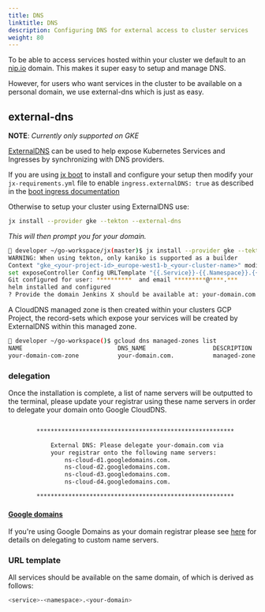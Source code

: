 ```yaml
---
title: DNS
linktitle: DNS
description: Configuring DNS for external access to cluster services
weight: 80
---
```


To be able to access services hosted within your cluster we default to an [nip.io](https://nip.io/) domain. This makes it super easy to setup and manage DNS.

However, for users who want services in the cluster to be available on a personal domain, we use external-dns which is just as easy.

## external-dns
**NOTE**: *Currently only supported on GKE*

[ExternalDNS](https://github.com/kubernetes-incubator/external-dns) can be used to help expose Kubernetes Services and Ingresses by synchronizing with DNS providers.

If you are using [jx boot](/docs/install-setup/installing/boot/) to install and configure your setup then modify your `jx-requirements.yml` file to enable `ingress.externalDNS: true` as described in the [boot ingress documentation](/docs/install-setup/installing/boot/ingress/)

Otherwise to setup your cluster using ExternalDNS use:

```sh
jx install --provider gke --tekton --external-dns
```

*This will then prompt you for your domain.*

```sh
🙅 developer ~/go-workspace/jx(master)$ jx install --provider gke --tekton --external-dns
WARNING: When using tekton, only kaniko is supported as a builder
Context "gke_<your-project-id>_europe-west1-b_<your-cluster-name>" modified.
set exposeController Config URLTemplate "{{.Service}}-{{.Namespace}}.{{.Domain}}"
Git configured for user: **********  and email *********@****.***
helm installed and configured
? Provide the domain Jenkins X should be available at: your-domain.com
```

A CloudDNS managed zone is then created within your clusters GCP Project, the record-sets which expose your services will be created by ExternalDNS within this managed zone.

```sh
🙅 developer ~/go-workspace()$ gcloud dns managed-zones list
NAME                           DNS_NAME                   DESCRIPTION                       VISIBILITY
your-domain-com-zone           your-domain.com.           managed-zone utilised by jx       public
```

### delegation

Once the installation is complete, a list of name servers will be outputted to the terminal, please update your registrar using these name servers in order to delegate your domain onto Google CloudDNS.

```sh

        ********************************************************

            External DNS: Please delegate your-domain.com via
            your registrar onto the following name servers:
                ns-cloud-d1.googledomains.com.
                ns-cloud-d2.googledomains.com.
                ns-cloud-d3.googledomains.com.
                ns-cloud-d4.googledomains.com.

        ********************************************************

```

#### [Google domains](https://domains.google)

If you're using Google Domains as your domain registrar please see [here](https://support.google.com/domains/answer/3290309?hl=en-GB&ref_topic=9018335) for details on delegating to custom name servers.

### URL template

All services should be available on the same domain, of which is derived as follows:

```sh
<service>-<namespace>.<your-domain>
```
